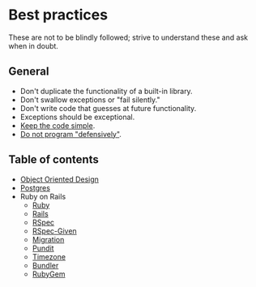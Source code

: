 # Best practices

These are not to be blindly followed; strive to understand these and ask when in doubt.

## General

* Don't duplicate the functionality of a built-in library.
* Don't swallow exceptions or "fail silently."
* Don't write code that guesses at future functionality.
* Exceptions should be exceptional.
* [Keep the code simple].
* [Do not program "defensively"].

[Keep the code simple]: https://jml.io/2012/02/simple-made-easy.html
[Do not program "defensively"]: http://www.erlang.se/doc/programming_rules.shtml#HDR11

## Table of contents

* [Object Oriented Design](/best-practices/object-oriented-design.md)
* [Postgres](/best-practices/postgres.md)
* Ruby on Rails
  * [Ruby](/best-practices/ruby-on-rails/ruby.md)
  * [Rails](/best-practices/ruby-on-rails/rails.md)
  * [RSpec](/best-practices/ruby-on-rails/rspec.md)
  * [RSpec-Given](/best-practices/ruby-on-rails/rspec-given.md)
  * [Migration](/best-practices/ruby-on-rails/migration.md)
  * [Pundit](/best-practices/ruby-on-rails/pundit.md)
  * [Timezone](/best-practices/ruby-on-rails/timezone.md)
  * [Bundler](/best-practices/ruby-on-rails/bunder.md)
  * [RubyGem](/best-practices/ruby-on-rails/rubygems.md)
